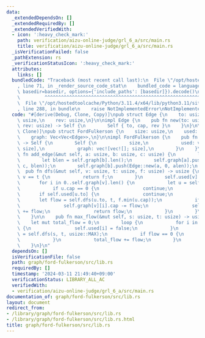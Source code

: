 ```yaml
---
data:
  _extendedDependsOn: []
  _extendedRequiredBy: []
  _extendedVerifiedWith:
  - icon: ':heavy_check_mark:'
    path: verification/aizu-online-judge/grl_6_a/src/main.rs
    title: verification/aizu-online-judge/grl_6_a/src/main.rs
  _isVerificationFailed: false
  _pathExtension: rs
  _verificationStatusIcon: ':heavy_check_mark:'
  attributes:
    links: []
  bundledCode: "Traceback (most recent call last):\n  File \"/opt/hostedtoolcache/Python/3.11.4/x64/lib/python3.11/site-packages/onlinejudge_verify/documentation/build.py\"\
    , line 71, in _render_source_code_stat\n    bundled_code = language.bundle(stat.path,\
    \ basedir=basedir, options={'include_paths': [basedir]}).decode()\n          \
    \         ^^^^^^^^^^^^^^^^^^^^^^^^^^^^^^^^^^^^^^^^^^^^^^^^^^^^^^^^^^^^^^^^^^^^^^^^^^^^^^^^^\n\
    \  File \"/opt/hostedtoolcache/Python/3.11.4/x64/lib/python3.11/site-packages/onlinejudge_verify/languages/rust.py\"\
    , line 288, in bundle\n    raise NotImplementedError\nNotImplementedError\n"
  code: "#[derive(Debug, Clone, Copy)]\npub struct Edge {\n    to: usize,\n    cap:\
    \ usize,\n    rev: usize,\n}\n\nimpl Edge {\n    pub fn new(to: usize, cap: usize,\
    \ rev: usize) -> Self {\n        Self { to, cap, rev }\n    }\n}\n\n#[derive(Debug,\
    \ Clone)]\npub struct FordFulkerson {\n    size: usize,\n    used: Vec<bool>,\n\
    \    graph: Vec<Vec<Edge>>,\n}\n\nimpl FordFulkerson {\n    pub fn new(size: usize)\
    \ -> Self {\n        Self {\n            size,\n            used: vec![false;\
    \ size],\n            graph: vec![vec![]; size],\n        }\n    }\n\n    pub\
    \ fn add_edge(&mut self, a: usize, b: usize, c: usize) {\n        let alen = self.graph[a].len();\n\
    \        let blen = self.graph[b].len();\n        self.graph[a].push(Edge::new(b,\
    \ c, blen));\n        self.graph[b].push(Edge::new(a, 0, alen));\n    }\n\n  \
    \  pub fn dfs(&mut self, v: usize, t: usize, f: usize) -> usize {\n        if\
    \ v == t {\n            return f;\n        }\n        self.used[v] = true;\n \
    \       for i in 0..self.graph[v].len() {\n            let u = self.graph[v][i];\n\
    \            if u.cap == 0 {\n                continue;\n            }\n     \
    \       if self.used[u.to] {\n                continue;\n            }\n     \
    \       let flow = self.dfs(u.to, t, f.min(u.cap));\n            if flow > 0 {\n\
    \                self.graph[v][i].cap -= flow;\n                self.graph[u.to][u.rev].cap\
    \ += flow;\n                return flow;\n            }\n        }\n        0\n\
    \    }\n\n    pub fn max_flow(&mut self, s: usize, t: usize) -> usize {\n    \
    \    let mut total_flow = 0;\n        loop {\n            for i in 0..self.size\
    \ {\n                self.used[i] = false;\n            }\n            let flow\
    \ = self.dfs(s, t, usize::MAX);\n            if flow == 0 {\n                break;\n\
    \            }\n            total_flow += flow;\n        }\n        total_flow\n\
    \    }\n}\n"
  dependsOn: []
  isVerificationFile: false
  path: graph/ford-fulkerson/src/lib.rs
  requiredBy: []
  timestamp: '2024-03-11 21:49:40+09:00'
  verificationStatus: LIBRARY_ALL_AC
  verifiedWith:
  - verification/aizu-online-judge/grl_6_a/src/main.rs
documentation_of: graph/ford-fulkerson/src/lib.rs
layout: document
redirect_from:
- /library/graph/ford-fulkerson/src/lib.rs
- /library/graph/ford-fulkerson/src/lib.rs.html
title: graph/ford-fulkerson/src/lib.rs
---
```

